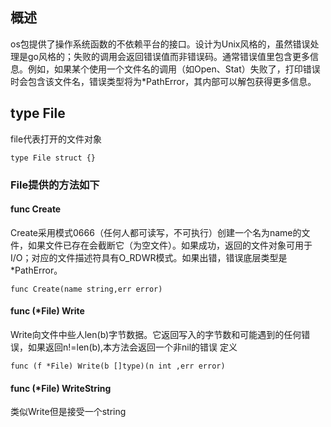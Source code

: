 ## 概述
os包提供了操作系统函数的不依赖平台的接口。设计为Unix风格的，虽然错误处理是go风格的；失败的调用会返回错误值而非错误码。通常错误值里包含更多信息。例如，如果某个使用一个文件名的调用（如Open、Stat）失败了，打印错误时会包含该文件名，错误类型将为*PathError，其内部可以解包获得更多信息。

## type File
file代表打开的文件对象
````
type File struct {}

````

### File提供的方法如下
#### func Create
Create采用模式0666（任何人都可读写，不可执行）创建一个名为name的文件，如果文件已存在会截断它（为空文件）。如果成功，返回的文件对象可用于I/O；对应的文件描述符具有O_RDWR模式。如果出错，错误底层类型是*PathError。
````
func Create(name string,err error)

````
#### func (*File) Write
Write向文件中些人len(b)字节数据。它返回写入的字节数和可能遇到的任何错误，如果返回n!=len(b),本方法会返回一个非nil的错误
定义
````
func (f *File) Write(b []type)(n int ,err error)

````

#### func (*File) WriteString
类似Write但是接受一个string

